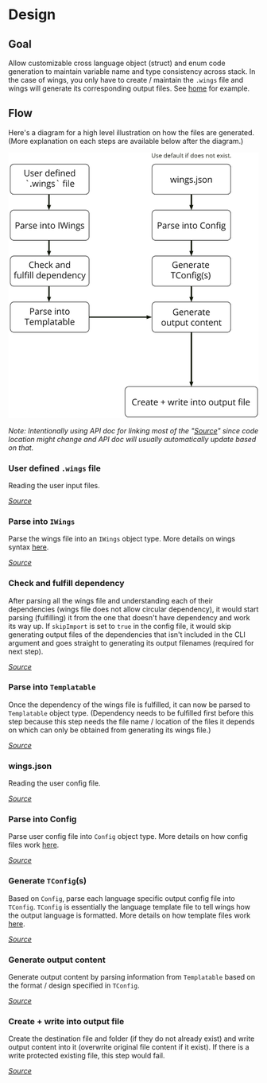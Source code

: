 # Design

## Goal

Allow customizable cross language object (struct) and enum code generation to maintain variable name and type consistency across stack. In the case of wings, you only have to create / maintain the `.wings` file and wings will generate its corresponding output files. See [home](./index.md) for example.

## Flow

Here's a diagram for a high level illustration on how the files are generated. (More explanation on each steps are available below after the diagram.)

![Simple Design Image](design.jpg)

_Note: Intentionally using API doc for linking most of the "[Source]()" since code location might change and API doc will usually automatically update based on that._

### User defined `.wings` file

Reading the user input files.

_[Source](./api/wingspkg/core.html#fromFiles%2Cseq%5BT%5D%5Bstring%5D%2CConfig)_

### Parse into `IWings`

Parse the wings file into an `IWings` object type. More details on wings syntax [here](./syntax.md).

_[Source](./api/wingspkg/lib/winterface.html#parseFile%2Cstring%2Cbool)_

### Check and fulfill dependency

After parsing all the wings file and understanding each of their dependencies (wings file does not allow circular dependency), it would start parsing (fulfilling) it from the one that doesn't have dependency and work its way up. If `skipImport` is set to `true` in the config file, it would skip generating output files of the dependencies that isn't included in the CLI argument and goes straight to generating its output filenames (required for next step).

_[Source](./api/wingspkg/lib/wiutil.html#dependencyGraph%2CTable%5Bstring%2CIWings%5D%2CConfig)_

### Parse into `Templatable`

Once the dependency of the wings file is fulfilled, it can now be parsed to `Templatable` object type. (Dependency needs to be fulfilled first before this step because this step needs the file name / location of the files it depends on which can only be obtained from generating its wings file.)

_[Source](./api/wingspkg/lib/templatable.html#wingsToTemplatable%2CIWings%2CTConfig)_

### wings.json

Reading the user config file.

_[Source](https://github.com/binhonglee/wings/blob/devel/src/main/wings.nim#L48-L51)_

### Parse into Config

Parse user config file into `Config` object type. More details on how config files work [here](./config.md).

_[Source](./api/wingspkg/util/config.html#parse%2Cstring)_

### Generate `TConfig`(s)

Based on `Config`, parse each language specific output config file into `TConfig`. `TConfig` is essentially the language template file to tell wings how the output language is formatted. More details on how template files work [here](./template.md).

_[Source](./api/wingspkg/lib/tutil.html#parse%2Cstring)_

### Generate output content

Generate output content by parsing information from `Templatable` based on the format / design specified in `TConfig`.

_[Source](./api/wingspkg/lib/templating.html#genFile%2CTemplatable%2CTConfig%2CWingsType)_

### Create + write into output file

Create the destination file and folder (if they do not already exist) and write output content into it (overwrite original file content if it exist). If there is a write protected existing file, this step would fail.

_[Source](https://github.com/binhonglee/wings/blob/devel/src/main/wings.nim#L17-L28)_
